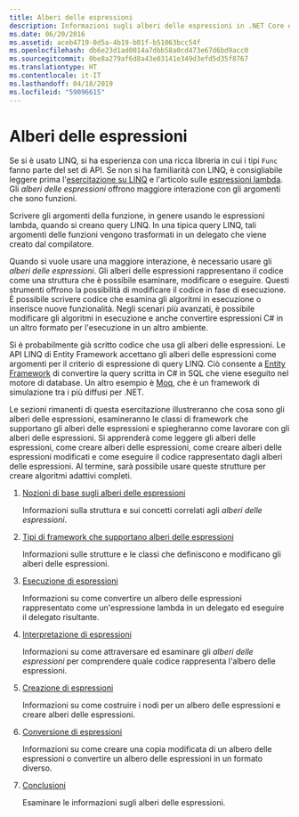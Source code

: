 ```yaml
---
title: Alberi delle espressioni
description: Informazioni sugli alberi delle espressioni in .NET Core e su come usarli per rappresentare il codice sotto forma di strutture che è possibile esaminare, modificare ed eseguire.
ms.date: 06/20/2016
ms.assetid: aceb4719-0d5a-4b19-b01f-b51063bcc54f
ms.openlocfilehash: db6e23d1ad0014a7dbb58a0cd473e67d6bd9acc0
ms.sourcegitcommit: 0be8a279af6d8a43e03141e349d3efd5d35f8767
ms.translationtype: HT
ms.contentlocale: it-IT
ms.lasthandoff: 04/18/2019
ms.locfileid: "59096615"
---
```

# <a name="expression-trees"></a>Alberi delle espressioni

Se si è usato LINQ, si ha esperienza con una ricca libreria in cui i tipi `Func` fanno parte del set di API. Se non si ha familiarità con LINQ, è consigliabile leggere prima l'[esercitazione su LINQ](linq/index.md) e l'articolo sulle [espressioni lambda](./programming-guide/statements-expressions-operators/lambda-expressions.md). Gli *alberi delle espressioni* offrono maggiore interazione con gli argomenti che sono funzioni.

Scrivere gli argomenti della funzione, in genere usando le espressioni lambda, quando si creano query LINQ. In una tipica query LINQ, tali argomenti delle funzioni vengono trasformati in un delegato che viene creato dal compilatore. 

Quando si vuole usare una maggiore interazione, è necessario usare gli *alberi delle espressioni*.
Gli alberi delle espressioni rappresentano il codice come una struttura che è possibile esaminare, modificare o eseguire. Questi strumenti offrono la possibilità di modificare il codice in fase di esecuzione. È possibile scrivere codice che esamina gli algoritmi in esecuzione o inserisce nuove funzionalità. Negli scenari più avanzati, è possibile modificare gli algoritmi in esecuzione e anche convertire espressioni C# in un altro formato per l'esecuzione in un altro ambiente.

Si è probabilmente già scritto codice che usa gli alberi delle espressioni. Le API LINQ di Entity Framework accettano gli alberi delle espressioni come argomenti per il criterio di espressione di query LINQ.
Ciò consente a [Entity Framework](/ef/) di convertire la query scritta in C# in SQL che viene eseguito nel motore di database. Un altro esempio è [Moq](https://github.com/Moq/moq), che è un framework di simulazione tra i più diffusi per .NET.

Le sezioni rimanenti di questa esercitazione illustreranno che cosa sono gli alberi delle espressioni, esamineranno le classi di framework che supportano gli alberi delle espressioni e spiegheranno come lavorare con gli alberi delle espressioni. Si apprenderà come leggere gli alberi delle espressioni, come creare alberi delle espressioni, come creare alberi delle espressioni modificati e come eseguire il codice rappresentato dagli alberi delle espressioni. Al termine, sarà possibile usare queste strutture per creare algoritmi adattivi completi.

1. [Nozioni di base sugli alberi delle espressioni](expression-trees-explained.md)

    Informazioni sulla struttura e sui concetti correlati agli *alberi delle espressioni*.
    
2. [Tipi di framework che supportano alberi delle espressioni](expression-classes.md)
    
    Informazioni sulle strutture e le classi che definiscono e modificano gli alberi delle espressioni.
    
3. [Esecuzione di espressioni](expression-trees-execution.md)

    Informazioni su come convertire un albero delle espressioni rappresentato come un'espressione lambda in un delegato ed eseguire il delegato risultante.

4. [Interpretazione di espressioni](expression-trees-interpreting.md)

    Informazioni su come attraversare ed esaminare gli *alberi delle espressioni* per comprendere quale codice rappresenta l'albero delle espressioni.

5. [Creazione di espressioni](expression-trees-building.md)

    Informazioni su come costruire i nodi per un albero delle espressioni e creare alberi delle espressioni.

6. [Conversione di espressioni](expression-trees-translating.md)

    Informazioni su come creare una copia modificata di un albero delle espressioni o convertire un albero delle espressioni in un formato diverso.

7. [Conclusioni](expression-trees-summary.md)

    Esaminare le informazioni sugli alberi delle espressioni.
